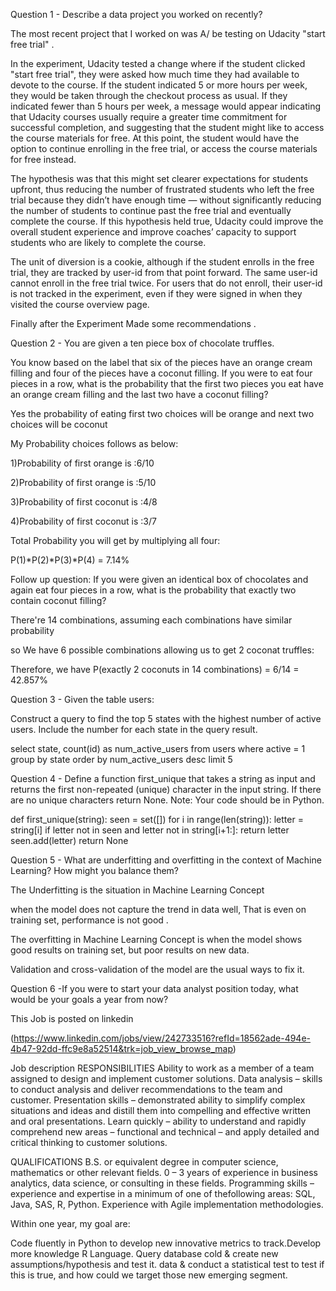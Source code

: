 Question 1 - Describe a data project you worked on recently?

The most recent project that I worked on was A/ be testing on Udacity "start free trial" .

In the experiment, Udacity tested a change where if the student clicked "start free trial", they
were asked how much time they had available to devote to the course. If the student indicated
5 or more hours per week, they would be taken through the checkout process as usual.
If they indicated fewer than 5 hours per week, a message would appear indicating that Udacity
courses usually require a greater time commitment for successful completion, and suggesting
that the student might like to access the course materials for free. At this point, the
student would have the option to continue enrolling in the free trial, or access the course materials
for free instead.

The hypothesis was that this might set clearer expectations for students upfront, thus reducing
the number of frustrated students who left the free trial because they didn’t have enough
time — without significantly reducing the number of students to continue past the free trial
and eventually complete the course. If this hypothesis held true, Udacity could improve the
overall student experience and improve coaches’ capacity to support students who are likely
to complete the course.

The unit of diversion is a cookie, although if the student enrolls in the free trial, they are
tracked by user-id from that point forward. The same user-id cannot enroll in the free trial
twice. For users that do not enroll, their user-id is not tracked in the experiment, even if they
were signed in when they visited the course overview page.

Finally after the Experiment Made some recommendations . 

Question 2 - You are given a ten piece box of chocolate truffles. 

You know based on the label that six of the pieces have an orange cream filling and four of the pieces have a
coconut filling. If you were to eat four pieces in a row, what is the probability that the first two pieces you 
eat have an orange cream filling and the last two have a coconut filling?

Yes the probability of eating first two choices will be orange and next two choices will be coconut

My Probability choices follows as below:

1)Probability of first orange is :6/10

2)Probability of first orange is :5/10

3)Probability of first coconut is :4/8

4)Probability of first coconut is :3/7

Total Probability you will get by multiplying all four:

P(1)*P(2)*P(3)*P(4) = 7.14%


Follow up question: If you were given an identical box of chocolates and again eat four pieces in a row, 
what is the probability that exactly two contain coconut filling?


There're 14 combinations, assuming each combinations have similar probability

so We have 6 possible combinations allowing us to get 2 coconat truffles:

Therefore, we have P(exactly 2 coconuts in 14 combinations) = 6/14 = 42.857%

Question 3 - Given the table users:

Construct a query to find the top 5 states with the highest number of active users. Include the number
for each state in the query result.

select state, count(id) as num_active_users from users
where active = 1
group by state
order by num_active_users desc
limit 5

Question 4 - Define a function first_unique that takes a string as input and returns the first non-repeated (unique) character in the input string. 
If there are no unique characters return None. Note: Your code should be in Python.

def first_unique(string):
    seen = set([])
    for i in range(len(string)):
        letter = string[i]
        if letter not in seen and letter not in string[i+1:]:
            return letter
        seen.add(letter)
    return None
    
Question 5 - What are underfitting and overfitting in the context of Machine Learning? How might you balance them?

The Underfitting is the situation in Machine Learning Concept

when the model does not capture the trend in data well, That is even on training set, performance is not good  .

The overfitting in Machine Learning Concept is when the model shows good results on training set, 
but poor results on new data.

Validation and cross-validation of the model are the usual ways to fix it.

Question 6 -If you were to start your data analyst position today, what would be your goals a year from now?

This Job is posted on linkedin

(https://www.linkedin.com/jobs/view/242733516?refId=18562ade-494e-4b47-92dd-ffc9e8a52514&trk=job_view_browse_map)


Job description
RESPONSIBILITIES
Ability to work as a member of a team assigned to design and implement customer solutions.
Data analysis – skills to conduct analysis and deliver recommendations to the team and customer.
Presentation skills – demonstrated ability to simplify complex situations and ideas and distill them into compelling and effective written and oral presentations.
Learn quickly – ability to understand and rapidly comprehend new areas – functional and technical – and apply detailed and critical thinking to customer solutions.

QUALIFICATIONS
B.S. or equivalent degree in computer science, mathematics or other relevant fields.
0 – 3 years of experience in business analytics, data science, or consulting in
these fields.
Programming skills – experience and expertise in a minimum of one of thefollowing areas: 
SQL, Java, SAS, R, Python. Experience with Agile implementation methodologies.

Within one year, my goal are:

Code fluently in Python to develop new innovative metrics to track.Develop more knowledge R Language.
Query database cold & create new assumptions/hypothesis and test it. 
data & conduct a statistical test to test if this is true, and how could we target those new emerging segment.


  
 





